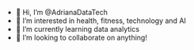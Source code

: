 - 👋 Hi, I’m @AdrianaDataTech
- 👀 I’m interested in health, fitness, technology and AI
- 🌱 I’m currently learning data analytics
- 💞️ I’m looking to collaborate on anything!
  

<!---
AdrianaDataTech/AdrianaDataTech is a ✨ special ✨ repository because its `README.md` (this file) appears on your GitHub profile.
You can click the Preview link to take a look at your changes.
--->
